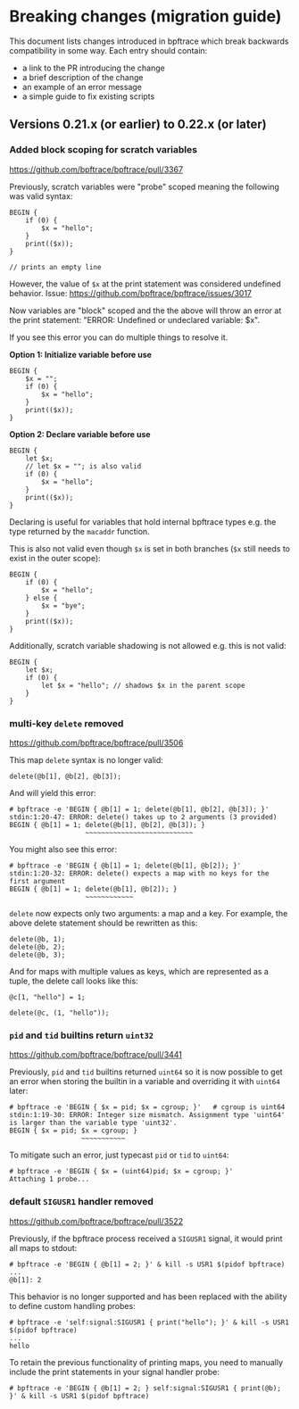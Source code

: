# Breaking changes (migration guide)

This document lists changes introduced in bpftrace which break backwards
compatibility in some way. Each entry should contain:
- a link to the PR introducing the change
- a brief description of the change
- an example of an error message
- a simple guide to fix existing scripts

## Versions 0.21.x (or earlier) to 0.22.x (or later)

### Added block scoping for scratch variables

https://github.com/bpftrace/bpftrace/pull/3367

Previously, scratch variables were "probe" scoped meaning the following
was valid syntax:
```
BEGIN {
    if (0) {
        $x = "hello";
    }
    print(($x));
}

// prints an empty line
```
However, the value of `$x` at the print statement was considered undefined
behavior. Issue: https://github.com/bpftrace/bpftrace/issues/3017

Now variables are "block" scoped and the the above will throw an error at the
print statement: "ERROR: Undefined or undeclared variable: $x".

If you see this error you can do multiple things to resolve it.

**Option 1: Initialize variable before use**
```
BEGIN {
    $x = "";
    if (0) {
        $x = "hello";
    }
    print(($x));
}
```

**Option 2: Declare variable before use**
```
BEGIN {
    let $x;
    // let $x = ""; is also valid
    if (0) {
        $x = "hello";
    }
    print(($x));
}
```
Declaring is useful for variables that hold internal bpftrace types
e.g. the type returned by the `macaddr` function.

This is also not valid even though `$x` is set in both branches (`$x` still
needs to exist in the outer scope):
```
BEGIN {
    if (0) {
        $x = "hello";
    } else {
        $x = "bye";
    }
    print(($x));
}
```

Additionally, scratch variable shadowing is not allowed e.g. this is not valid:
```
BEGIN {
    let $x;
    if (0) {
        let $x = "hello"; // shadows $x in the parent scope
    }
}
```

### multi-key `delete` removed

https://github.com/bpftrace/bpftrace/pull/3506

This map `delete` syntax is no longer valid:
```
delete(@b[1], @b[2], @b[3]);
```
And will yield this error:
```
# bpftrace -e 'BEGIN { @b[1] = 1; delete(@b[1], @b[2], @b[3]); }'
stdin:1:20-47: ERROR: delete() takes up to 2 arguments (3 provided)
BEGIN { @b[1] = 1; delete(@b[1], @b[2], @b[3]); }
                   ~~~~~~~~~~~~~~~~~~~~~~~~~~~
```

You might also see this error:
```
# bpftrace -e 'BEGIN { @b[1] = 1; delete(@b[1], @b[2]); }'
stdin:1:20-32: ERROR: delete() expects a map with no keys for the first argument
BEGIN { @b[1] = 1; delete(@b[1], @b[2]); }
                   ~~~~~~~~~~~~
```

`delete` now expects only two arguments: a map and a key. For example, the above
delete statement should be rewritten as this:
```
delete(@b, 1);
delete(@b, 2);
delete(@b, 3);
```

And for maps with multiple values as keys, which are represented as a tuple,
the delete call looks like this:
```
@c[1, "hello"] = 1;

delete(@c, (1, "hello"));
```

### `pid` and `tid` builtins return `uint32`

https://github.com/bpftrace/bpftrace/pull/3441

Previously, `pid` and `tid` builtins returned `uint64` so it is now possible to
get an error when storing the builtin in a variable and overriding it with
`uint64` later:
```
# bpftrace -e 'BEGIN { $x = pid; $x = cgroup; }'   # cgroup is uint64
stdin:1:19-30: ERROR: Integer size mismatch. Assignment type 'uint64' is larger than the variable type 'uint32'.
BEGIN { $x = pid; $x = cgroup; }
                  ~~~~~~~~~~~
```

To mitigate such an error, just typecast `pid` or `tid` to `uint64`:
```
# bpftrace -e 'BEGIN { $x = (uint64)pid; $x = cgroup; }'
Attaching 1 probe...
```

### default `SIGUSR1` handler removed

https://github.com/bpftrace/bpftrace/pull/3522

Previously, if the bpftrace process received a `SIGUSR1` signal, it would print all maps to stdout:
```
# bpftrace -e 'BEGIN { @b[1] = 2; }' & kill -s USR1 $(pidof bpftrace)
...
@b[1]: 2
```

This behavior is no longer supported and has been replaced with the ability
to define custom handling probes:
```
# bpftrace -e 'self:signal:SIGUSR1 { print("hello"); }' & kill -s USR1 $(pidof bpftrace)
...
hello
```

To retain the previous functionality of printing maps, you need to
manually include the print statements in your signal handler probe:
```
# bpftrace -e 'BEGIN { @b[1] = 2; } self:signal:SIGUSR1 { print(@b); }' & kill -s USR1 $(pidof bpftrace)
```

